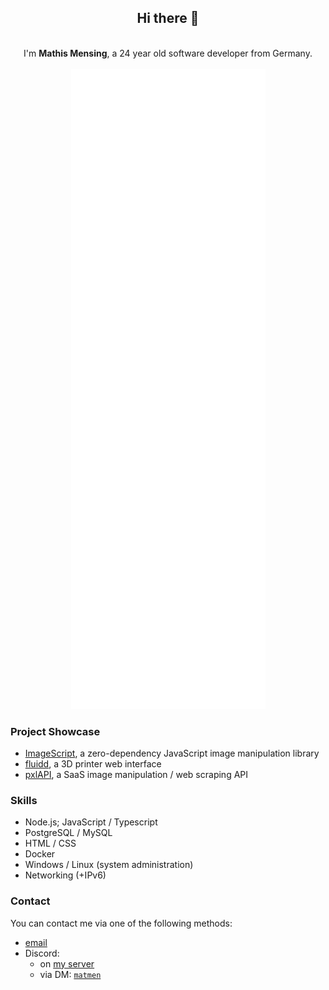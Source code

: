 <div align="center">
    <h2>Hi there 👋</h2><br>
    I'm <b>Mathis Mensing</b>, a 24 year old software developer from Germany.<br><br>
    <img src="./github-metrics.svg" alt="Metrics"><br>
</div>

<h3>Project Showcase</h3>
<ul>
    <li><a href="https://github.com/matmen/ImageScript">ImageScript</a>, a zero-dependency JavaScript image manipulation library</li>
    <li><a href="https://github.com/fluidd-core/fluidd">fluidd</a>, a 3D printer web interface</li>
    <li><a href="https://pxlapi.dev">pxlAPI</a>, a SaaS image manipulation / web scraping API</li>
</ul>

<h3>Skills</h3>
<ul>
    <li>Node.js; JavaScript / Typescript</li>
    <li>PostgreSQL / MySQL</li>
    <li>HTML / CSS</li>
    <li>Docker</li>
    <li>Windows / Linux (system administration)</li>
    <li>Networking (+IPv6)</li>
</ul>

<h3>Contact</h3>
You can contact me via one of the following methods:
<ul>
    <li><a href="mailto:mathis@matmen.dev">email</a></li>
    <li>
        Discord:
        <ul>
            <li>on <a href="https://discord.gg/8hPrwAH">my server</a></li>
            <li>via DM: <a href="https://discord.com/users/814218541091520562"><code>matmen</code></a></li>
        </ul>
    </li>
</ul>
